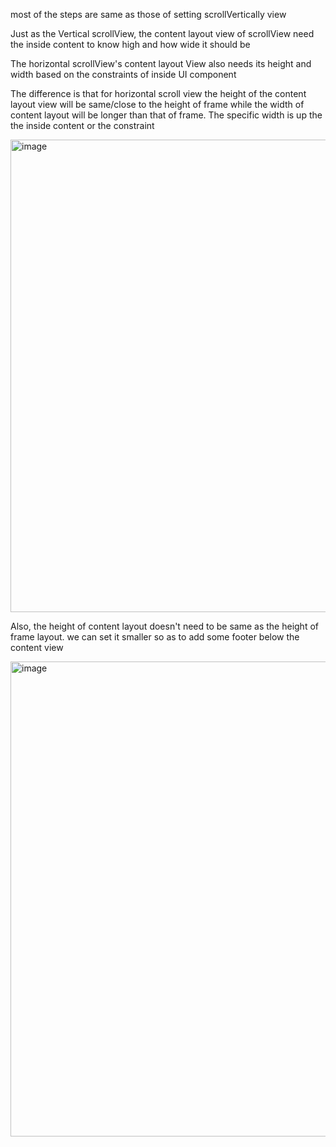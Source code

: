 most of the steps are same as those of setting scrollVertically view

Just as the Vertical scrollView, the content layout view of scrollView need the inside content to know high and how wide it should be

The horizontal scrollView's content layout View also needs its height and width based on the constraints of inside UI component

The difference is that for horizontal scroll view the height of the content layout view will be same/close to the height of frame while the width of content layout will be longer than that of frame.
The specific width is up the the inside content or the constraint

<img width="756" alt="image" src="https://user-images.githubusercontent.com/81428296/180821803-8625affa-8a0f-4d61-895b-d350d92eec15.png">


Also, the height of content layout doesn't need to be same as the height of frame layout. we can set it smaller so as to add some footer below the content view

<img width="760" alt="image" src="https://user-images.githubusercontent.com/81428296/180822374-62c24fc5-12db-47ff-b3e7-d62882b9f6cd.png">
